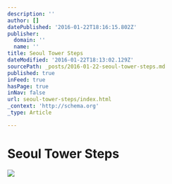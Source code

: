 ```yaml
---
description: ''
author: []
datePublished: '2016-01-22T18:16:15.802Z'
publisher:
  domain: ''
  name: ''
title: Seoul Tower Steps
dateModified: '2016-01-22T18:13:02.129Z'
sourcePath: _posts/2016-01-22-seoul-tower-steps.md
published: true
inFeed: true
hasPage: true
inNav: false
url: seoul-tower-steps/index.html
_context: 'http://schema.org'
_type: Article

---
```

# Seoul Tower Steps
![](https://the-grid-user-content.s3-us-west-2.amazonaws.com/f01737cb-513e-4391-bc87-e5a5e6f43adc.png)